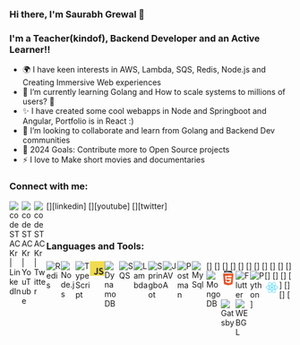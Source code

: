 ### Hi there, I'm Saurabh Grewal 👋

### I'm a Teacher(kindof), Backend Developer and an Active Learner!!

- 🌍 I have keen interests in AWS, Lambda, SQS, Redis, Node.js and Creating Immersive Web experiences
- 🌱 I’m currently learning Golang and How to scale systems to millions of users?  🌻
- ✨ I have created some cool webapps in Node and Springboot and Angular, Portfolio is in React :)  
- 🔭 I’m looking to collaborate and learn from Golang and Backend Dev communities
- 🥅 2024 Goals: Contribute more to Open Source projects
- ⚡ I love to Make short movies and documentaries

### Connect with me:

[<img align="left" alt="codeSTACKr | LinkedIn" width="22px" src="https://cdn.jsdelivr.net/npm/simple-icons@v3/icons/linkedin.svg" />][linkedin]
[<img align="left" alt="codeSTACKr | YouTube" width="22px" src="https://cdn.jsdelivr.net/npm/simple-icons@v3/icons/youtube.svg" />][youtube]
[<img align="left" alt="codeSTACKr | Twitter" width="22px" src="https://cdn.jsdelivr.net/npm/simple-icons@v3/icons/twitter.svg" />][twitter]

<br />

### Languages and Tools:

[<img align="left" alt="Redis" width="26px" src="https://www.drupal.org/files/issues/2022-09-23/redis-project-browser-transparent.png" />]
[<img align="left" alt="Node.js" width="26px" src="https://e7.pngegg.com/pngimages/306/37/png-clipart-node-js-logo-node-js-javascript-web-application-express-js-computer-software-others-miscellaneous-text-thumbnail.png" />]
[<img align="left" alt="TypeScript" width="26px" src="https://upload.wikimedia.org/wikipedia/commons/thumb/4/4c/Typescript_logo_2020.svg/2048px-Typescript_logo_2020.svg.png" />]
[<img align="left" alt="JavaScript" width="26px" src="https://raw.githubusercontent.com/github/explore/80688e429a7d4ef2fca1e82350fe8e3517d3494d/topics/javascript/javascript.png" />]
[<img align="left" alt="DynamoDB" width="26px" src="https://files.cdata.com/media/media/i3nhanbw/20191018-dynamodb-performance-0.png" />]
[<img align="left" alt="SQS" width="26px" src="https://blog.knoldus.com/wp-content/uploads/2021/09/sqs.png" />]
[<img align="left" alt="Lambda" width="26px" src="https://digitaletouch.com/wp-content/uploads/2023/03/lambda.png" />]
[<img align="left" alt="Springboot" width="26px" src="https://cdn.hashnode.com/res/hashnode/image/upload/v1636832404785/mTXlsmro-.png?w=1600&h=840&fit=crop&crop=entropy&auto=compress,format&format=webp" />]
[<img align="left" alt="JAVA" width="26px" src="https://w7.pngwing.com/pngs/578/816/png-transparent-java-class-file-java-platform-standard-edition-java-development-kit-java-runtime-environment-coffee-jar-text-class-orange-thumbnail.png" />]
[<img align="left" alt="Postman" width="26px" src="https://w7.pngwing.com/pngs/28/245/png-transparent-postman-hd-logo-thumbnail.png" />]
[<img align="left" alt="MySql" width="26px" src="https://pngimg.com/uploads/mysql/mysql_PNG35.png" />]
[<img align="left" alt="MongoDB" width="26px" src="https://logowik.com/content/uploads/images/mongodb9740.logowik.com.webp" />]
[<img align="left" alt="HTML5" width="26px" src="https://raw.githubusercontent.com/github/explore/80688e429a7d4ef2fca1e82350fe8e3517d3494d/topics/html/html.png" />]
[<img align="left" alt="Flutter" width="26px" src="http://hafizmokhtar.com/wp-content/uploads/2020/07/flutter_logo.png" />]
[<img align="left" alt="Python" width="26px" src="https://upload.wikimedia.org/wikipedia/commons/thumb/c/c3/Python-logo-notext.svg/1200px-Python-logo-notext.svg.png" />]
[<img align="left" alt="React" width="26px" src="https://raw.githubusercontent.com/github/explore/80688e429a7d4ef2fca1e82350fe8e3517d3494d/topics/react/react.png" />]
[<img align="left" alt="Gatsby" width="26px" src="https://miro.medium.com/max/1000/1*htbUdWgFQ3a94PMEvBr_hQ.png" />]
[<img align="left" alt="WEBGL" width="26px" src="https://www.khronos.org/assets/images/api_logos/webgl.svg" />]


<br />
<br />
